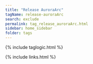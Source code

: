 ```yaml
---
title: "Release AuroraArc"
tagName: release-auroraArc
search: exclude
permalink: tag_release_auroraArc.html
sidebar: home_sidebar
folder: tags
---
```

{% include taglogic.html %}

{% include links.html %}
